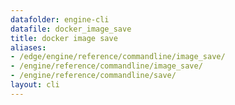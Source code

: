 ```yaml
---
datafolder: engine-cli
datafile: docker_image_save
title: docker image save
aliases:
- /edge/engine/reference/commandline/image_save/
- /engine/reference/commandline/image_save/
- /engine/reference/commandline/save/
layout: cli
---
```


<!--
This page is automatically generated from Docker's source code. If you want to
suggest a change to the text that appears here, open a ticket or pull request
in the source repository on GitHub:

https://github.com/docker/cli
-->
